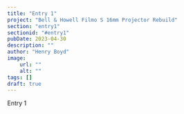 ```yaml
---
title: "Entry 1"
project: "Bell & Howell Filmo S 16mm Projector Rebuild"
section: "entry1"
sectionid: "#entry1"
pubDate: 2023-04-30
description: ""
author: "Henry Boyd"
image:
    url: ""
    alt: ""
tags: []
draft: true
---
```


Entry 1  